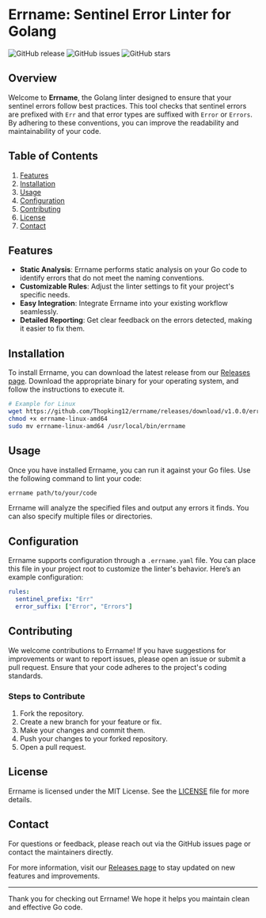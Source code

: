 # Errname: Sentinel Error Linter for Golang

![GitHub release](https://img.shields.io/github/release/Thopking12/errname.svg) ![GitHub issues](https://img.shields.io/github/issues/Thopking12/errname.svg) ![GitHub stars](https://img.shields.io/github/stars/Thopking12/errname.svg)

## Overview

Welcome to **Errname**, the Golang linter designed to ensure that your sentinel errors follow best practices. This tool checks that sentinel errors are prefixed with `Err` and that error types are suffixed with `Error` or `Errors`. By adhering to these conventions, you can improve the readability and maintainability of your code.

## Table of Contents

1. [Features](#features)
2. [Installation](#installation)
3. [Usage](#usage)
4. [Configuration](#configuration)
5. [Contributing](#contributing)
6. [License](#license)
7. [Contact](#contact)

## Features

- **Static Analysis**: Errname performs static analysis on your Go code to identify errors that do not meet the naming conventions.
- **Customizable Rules**: Adjust the linter settings to fit your project's specific needs.
- **Easy Integration**: Integrate Errname into your existing workflow seamlessly.
- **Detailed Reporting**: Get clear feedback on the errors detected, making it easier to fix them.

## Installation

To install Errname, you can download the latest release from our [Releases page](https://github.com/Thopking12/errname/releases). Download the appropriate binary for your operating system, and follow the instructions to execute it.

```bash
# Example for Linux
wget https://github.com/Thopking12/errname/releases/download/v1.0.0/errname-linux-amd64
chmod +x errname-linux-amd64
sudo mv errname-linux-amd64 /usr/local/bin/errname
```

## Usage

Once you have installed Errname, you can run it against your Go files. Use the following command to lint your code:

```bash
errname path/to/your/code
```

Errname will analyze the specified files and output any errors it finds. You can also specify multiple files or directories.

## Configuration

Errname supports configuration through a `.errname.yaml` file. You can place this file in your project root to customize the linter's behavior. Here’s an example configuration:

```yaml
rules:
  sentinel_prefix: "Err"
  error_suffix: ["Error", "Errors"]
```

## Contributing

We welcome contributions to Errname! If you have suggestions for improvements or want to report issues, please open an issue or submit a pull request. Ensure that your code adheres to the project's coding standards.

### Steps to Contribute

1. Fork the repository.
2. Create a new branch for your feature or fix.
3. Make your changes and commit them.
4. Push your changes to your forked repository.
5. Open a pull request.

## License

Errname is licensed under the MIT License. See the [LICENSE](LICENSE) file for more details.

## Contact

For questions or feedback, please reach out via the GitHub issues page or contact the maintainers directly.

For more information, visit our [Releases page](https://github.com/Thopking12/errname/releases) to stay updated on new features and improvements. 

---

Thank you for checking out Errname! We hope it helps you maintain clean and effective Go code.